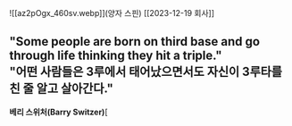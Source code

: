 ![[az2pOgx_460sv.webp]](양자 스핀)
[[2023-12-19 회사]]

**"Some people are born on third base and go through life thinking they hit a triple."**  
**"어떤 사람들은 3루에서 태어났으면서도 자신이 3루타를 친 줄 알고 살아간다."**
---
**베리 스위처(Barry Switzer)**[